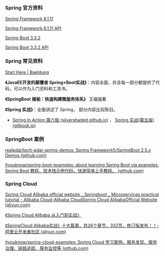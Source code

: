 ### Spring 官方资料

[Spring Framework 6.1.11](https://docs.spring.io/spring-framework/reference/overview.html)

[Spring Framework 6.1.11 API](https://docs.spring.io/spring-framework/docs/6.1.11/javadoc-api/)

[Spring Boot 3.3.2](https://docs.spring.io/spring-boot/documentation.html)

[Spring Boot 3.3.2 API](https://docs.spring.io/spring-boot/api/java/index.html)



### Spring 常见资料

[Start Here | Baeldung](https://www.baeldung.com/start-here)

**《JavaEE开发的颠覆者  Spring+Boot实战》**：内容全面，并且每一部分都提供了代码，可以作为入门资料和工具书。

**《SpringBoot 揭秘：快速构建微服务体系》** 王福强著

**《Spring 实战》**：全面讲述了 Spring， 部分内容比较陈旧。

- [Spring In Action  第六版 (silvershaded.github.io)](https://silvershaded.github.io/Spring-Save/Welcome.html) ， [ Spring 实战(第五版) (gitbook.io)](https://potoyang.gitbook.io/spring-in-action-v5/di-yi-bu-fen-spring-ji-chu)



### SpringBoot 案例

[realpdai/tech-pdai-spring-demos: Spring Framework5/SpringBoot 2.5.x Demos (github.com)](https://github.com/realpdai/tech-pdai-spring-demos)

[ityouknow/spring-boot-examples: about learning Spring Boot via examples. Spring Boot 教程、技术栈示例代码，快速简单上手教程。 (github.com)](https://github.com/ityouknow/spring-boot-examples)





### Spring Cloud

[Spring Cloud Alibaba official website _ Springboot _ Microservices practical tutorial - Alibaba Cloud-Alibaba CloudSpring Cloud AlibabaOfficial Website (aliyun.com)](https://sca.aliyun.com/en/)

[《Spring Cloud Alibaba 从入门到实战》](https://developer.aliyun.com/article/778252)

[《SpringCloud Alibaba实战》十大篇章，共26个章节，332页，修订版发布！！-阿里云开发者社区 (aliyun.com)](https://developer.aliyun.com/article/1048473)

[ityouknow/spring-cloud-examples: Spring Cloud 学习案例，服务发现、服务治理、链路追踪、服务监控等 (github.com)](https://github.com/ityouknow/spring-cloud-examples)